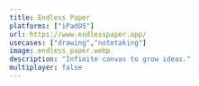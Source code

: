 ```yaml
---
title: Endless Paper
platforms: ["iPadOS"]
url: https://www.endlesspaper.app/
usecases: ["drawing","notetaking"]
image: endless_paper.webp
description: "Infinite canvas to grow ideas."
multiplayer: false
---
```

